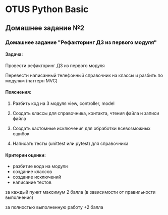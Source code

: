 # OTUS Python Basic

## Домашнее задание №2

### Домашнее задание "Рефакторинг ДЗ из первого модуля"
#### Задача:
Провести рефакторинг ДЗ из первого модуля

Перевести написанный телефонный справочник на классы и разбить по модулям (паттерн MVC)
#### Пояснения:
1. Разбить код на 3 модуля view, controller, model

2. Создать классы для справочника, контакта, чтения файла и записи файла

3. Создать кастомные исключения для обработки всевозможных ошибок

4. Написать тесты (unittest или pytest) для справочника 
#### Критерии оценки:
- разбитие кода на модули
- создание классов
- создание исключений
- написание тестов

за каждый пункт максимум 2 балла (в зависимости от правильности выполнения)

за полностью выполненную работу +2 балла

